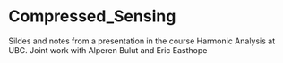 # Compressed_Sensing
Sildes and notes from a presentation in the course Harmonic Analysis at UBC. Joint work with Alperen Bulut and Eric Easthope
